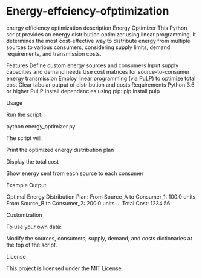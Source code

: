 # Energy-effciency-ofptimization
energy efficiency optimization description
Energy Optimizer
This Python script provides an energy distribution optimizer using linear programming. It determines the most cost-effective way to distribute energy from multiple sources to various consumers, considering supply limits, demand requirements, and transmission costs.

Features
Define custom energy sources and consumers
Input supply capacities and demand needs
Use cost matrices for source-to-consumer energy transmission
Employ linear programming (via PuLP) to optimize total cost
Clear tabular output of distribution and costs
Requirements
Python 3.6 or higher
PuLP Install dependencies using pip:
pip install pulp

Usage

Run the script:

python energy_optimizer.py

The script will:

Print the optimized energy distribution plan

Display the total cost

Show energy sent from each source to each consumer


Example Output

Optimal Energy Distribution Plan:
From Source_A to Consumer_1: 100.0 units
From Source_B to Consumer_2: 200.0 units
...
Total Cost: 1234.56

Customization

To use your own data:

Modify the sources, consumers, supply, demand, and costs dictionaries at the top of the script.


License

This project is licensed under the MIT License.

